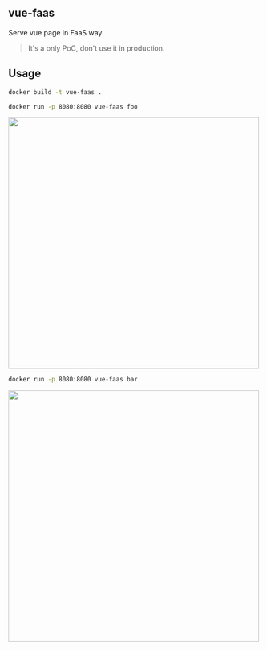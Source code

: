 vue-faas
---

Serve vue page in FaaS way.

> It's a only PoC, don't use it in production.

## Usage

```bash
docker build -t vue-faas .
```

```bash
docker run -p 8080:8080 vue-faas foo
```

<img src="https://cdn.int64ago.org/d7730bb8-d914-4d91-8cda-a7ac6ccab5af.png" width="500" >

```bash
docker run -p 8080:8080 vue-faas bar
```
<img src="https://cdn.int64ago.org/32d2fb59-7b25-49e6-ab67-87af9d62b473.png" width="500" >
